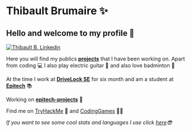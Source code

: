 
# Thibault Brumaire ✨

## Hello and welcome to my profile 👋


[![Thibault B. Linkedin](https://img.shields.io/badge/LinkedIn-0077B5?style=for-the-badge&logo=linkedin&logoColor=white "Thibault B. Linkedin")](https://www.linkedin.com/in/thibault-brumaire)

Here you will find my publics **[projects](https://github.com/Thibb1?tab=repositories "Repositories")** that I have been working on. Apart from coding 💻 I also play electric guitar 🎸 and also love badminton 🏸

At the time I work at **[DriveLock SE](https://www.drivelock.com "DriveLock SE")** for six month and am a student at **[Epitech](https://www.epitech.eu "Epitech")** 📚

Working on **[epitech-projects](https://github.com/Thibb1/epitech-projects "Epitech Projets")** 🚩

Find me on [TryHackMe](https://www.tryhackme.com/p/Thibb1 "Thibb1") 🔐 and [CodingGames](https://www.codingame.com/profile/45b958910d398886366dd227ae6d29294267114 "Thibb1") 👩‍💻

_If you want to see some cool stats and languages I use click [here](https://github.com/Thibb1/Thibb1/blob/main/stats.md "Stats")😎_
